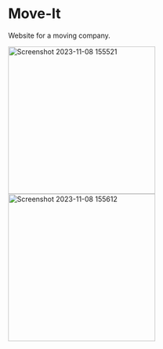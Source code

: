 # Move-It
Website for a moving company.

<img width="300" hight="200" alt="Screenshot 2023-11-08 155521" src="https://github.com/EliyaRabia/Move-It/assets/87569799/205632cc-4fcf-4c77-b0ca-d59d92620f84">
<img width="300" hight="200" alt="Screenshot 2023-11-08 155612" src="https://github.com/EliyaRabia/Move-It/assets/87569799/9a488366-f25f-469c-b727-f37cc807215b">


